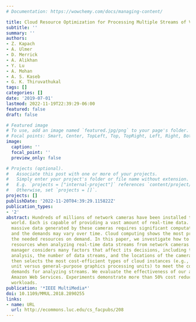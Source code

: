 ```yaml
---
# Documentation: https://wowchemy.com/docs/managing-content/

title: Cloud Resource Optimization for Processing Multiple Streams of Visual Data
subtitle: ''
summary: ''
authors:
- Z. Kapach
- A. Ulmer
- D. Merrick
- A. Alikhan
- Y. Lu
- A. Mohan
- A. S. Kaseb
- G. K. Thiruvathukal
tags: []
categories: []
date: '2019-07-01'
lastmod: 2022-11-19T22:39:29-06:00
featured: false
draft: false

# Featured image
# To use, add an image named `featured.jpg/png` to your page's folder.
# Focal points: Smart, Center, TopLeft, Top, TopRight, Left, Right, BottomLeft, Bottom, BottomRight.
image:
  caption: ''
  focal_point: ''
  preview_only: false

# Projects (optional).
#   Associate this post with one or more of your projects.
#   Simply enter your project's folder or file name without extension.
#   E.g. `projects = ["internal-project"]` references `content/project/deep-learning/index.md`.
#   Otherwise, set `projects = []`.
projects: []
publishDate: '2022-11-20T04:39:29.115822Z'
publication_types:
- '2'
abstract: Hundreds of millions of network cameras have been installed throughout the
  world. Each is capable of providing a vast amount of real-time data. Analyzing the
  massive data generated by these cameras requires significant computational resources
  and the demands may vary over time. Cloud computing shows the most promise to provide
  the needed resources on demand. In this paper, we investigate how to allocate cloud
  resources when analyzing real-time data streams from network cameras. A resource
  manager considers many factors that affect its decisions, including the types of
  analysis, the number of data streams, and the locations of the cameras. The manager
  then selects the most cost-efficient types of cloud instances (e.g., central processing
  unit versus general-purpose graphics processing units) to meet the computational
  demands for analyzing streams. We evaluate the effectiveness of our approach using
  Amazon Web Services. Experiments demonstrate more than 50% cost reduction for real
  workloads.
publication: '*IEEE MultiMedia*'
doi: 10.1109/MMUL.2018.2890255
links:
- name: URL
  url: http://ecommons.luc.edu/cs_facpubs/208
---
```

